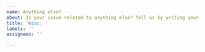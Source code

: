 ```yaml
---
name: Anything else?
about: Is your issue related to anything else? Tell us by writing your own issue
title: 'misc: '
labels: ''
assignees: ''

---
```



